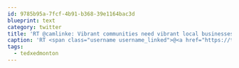 ```yaml
---
id: 9785b95a-7fcf-4b91-b368-39e1164bac3d
blueprint: text
category: twitter
title: 'RT @camlinke: Vibrant communities need vibrant local businesses. Money spent at local businesses stays in the community. #tedxedmonton'
caption: 'RT <span class="username username_linked">@<a href="https://twitter.com/camlinke" title="Cam Linke">camlinke</a></span>: Vibrant communities need vibrant local businesses. Money spent at local businesses stays in the community. <span class="hashtag hashtag_local">#<a href="http://tweettemp.darylchymko.ca/?tag=tedxedmonton">tedxedmonton</a>'
tags:
  - tedxedmonton
---
```

